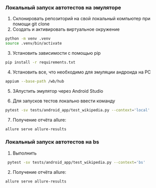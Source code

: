 ### Локальный запуск автотестов на эмуляторе
1. Склонировать репозиторий на свой локальный компьютер при помощи git clone
2. Создать и активировать виртуальное окружение
  ```bash
  python -m venv .venv
  source .venv/bin/activate
  ```
3. Установить зависимости с помощью pip
  ```bash
  pip install -r requirements.txt
  ```
4. Установить все, что необходимо для эмуляции андроида на PC
  ```bash
  appium --base-path /wb/hub
  ```
5. ЗАпустить эмулятор через Android Studio

6. Для запусков тестов локально ввести команду
  ```bash
  pytest -sv tests/android_app/test_wikipedia.py --context='local'
  ```
7. Получение отчёта allure:
```bash
allure serve allure-results
```
 
### Локальный запуск автотестов на bs

1. Выполнить
```bash
 pytest -sv tests/android_app/test_wikipedia.py --context='bs'
```
2. Получение отчёта allure:
```bash
allure serve allure-results